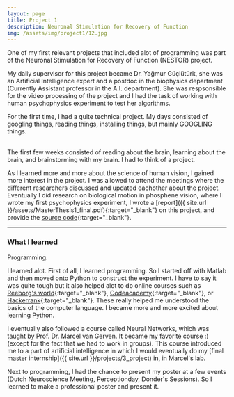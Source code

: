 ```yaml
---
layout: page
title: Project 1
description: Neuronal Stimulation for Recovery of Function
img: /assets/img/project1/12.jpg
---
```


One of my first relevant projects that included alot of programming was part of the Neuronal Stimulation for Recovery of Function (NESTOR) project.

My daily supervisor for this project became Dr. Yağmur Güçlütürk, she was an Artificial Intelligence expert and a postdoc in the biophysics department (Currently Assistant professor in the A.I. department). She was respsonsible for the video processing of the project and I had the task of working with human psychophysics experiment to test her algorithms.

For the first time, I had a quite technical project. My days consisted of googling things, reading things, installing things, but mainly GOOGLING things. 


<div class="img_row">
    <img class="col one left" src="{{ site.baseurl }}/assets/img/project1/books.jpg" alt="" title="example image"/>
    <img class="col one left" src="{{ site.baseurl }}/assets/img/project1/brain.jpg" alt="" title="example image"/>
    <img class="col one left" src="{{ site.baseurl }}/assets/img/project1/brainstorm.jpg" alt="" title="example image"/>
</div>

<div class="col three caption">
The first few weeks consisted of reading about the brain, learning about the brain, and brainstorming
with my brain. I had to think of a project.</div>



As I learned more and more about the science of human vision, I gained more interest in the project. I was allowed to attend the meetings where the different researchers discussed and updated eachother about the project. Eventually I did research on biological motion in phosphene vision, where I wrote my first psychophysics experiment, I wrote a [report]({{ site.url }}/assets/MasterThesis1_final.pdf){:target="\_blank"} on this project, and provide the [source code](https://github.com/lelynn/BiologicalMotionExperiment){:target="\_blank"}. 


***

### What I learned
<div class="img_row">
    <img class="col three" src="{{ site.baseurl }}/assets/img/project1/computer.jpg" alt="" title="example image"/>
</div>
<div class="col three caption">
    Programming.
</div>

I learned alot. First of all, I learned programming. So I started off with Matlab and then moved onto Python to construct the experiment. I have to say it was quite tough but it also helped alot to do online courses such as [Reeborg's world](http://reeborg.ca/index_en.html){:target="\_blank"}, [Codeacademy](https://www.codecademy.com/){:target="\_blank"}, or [Hackerrank](https://www.hackerrank.com/){:target="\_blank"}. These really helped me understood the basics of the computer language. I became more and more excited about learning Python.


 I eventually also followed a course called Neural Networks, which was taught by Prof. Dr. Marcel van Gerven. It became my favorite course :) (except for the fact that we had to work in groups). This course introduced me to a part of artificial intelligence in which I would eventually do my [final master internship]({{ site.url }}/projects/3_project) in, in Marcel's lab. 

Next to programming, I had the chance to present my poster at a few events (Dutch Neuroscience Meeting, Perceptionday, Donder's Sessions). So I learned to make a professional poster and present it. 